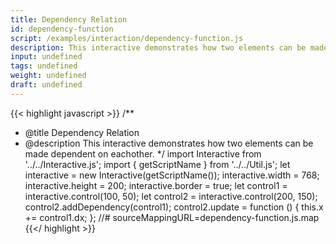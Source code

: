 ```yaml
---
title: Dependency Relation
id: dependency-function
script: /examples/interaction/dependency-function.js
description: This interactive demonstrates how two elements can be made dependent on eachother.
input: undefined
tags: undefined
weight: undefined
draft: undefined
---
```


{{< highlight javascript >}}
/**
* @title Dependency Relation
* @description This interactive demonstrates how two elements can be made dependent on eachother.
*/
import Interactive from '../../Interactive.js';
import { getScriptName } from '../../Util.js';
let interactive = new Interactive(getScriptName());
interactive.width = 768;
interactive.height = 200;
interactive.border = true;
let control1 = interactive.control(100, 50);
let control2 = interactive.control(200, 150);
control2.addDependency(control1);
control2.update = function () {
    this.x += control1.dx;
};
//# sourceMappingURL=dependency-function.js.map
{{</ highlight >}}

